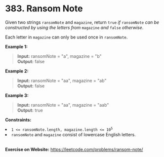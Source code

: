 # 383. Ransom Note

Given two strings `ransomNote` and `magazine`, return `true` *if* `ransomNote` *can be constructed by using the letters from* `magazine` *and* `false` *otherwise*.

Each letter in `magazine` can only be used once in `ransomNote`.

 

**Example 1:**

> **Input:** ransomNote = "a", magazine = "b"  
**Output:** false

**Example 2:**

> **Input:** ransomNote = "aa", magazine = "ab"  
**Output:** false

**Example 3:**

> **Input:** ransomNote = "aa", magazine = "aab"  
**Output:** true
 

**Constraints:**

<li><code>1 &lt;= ransomNote.length, magazine.length &lt;= 10<sup>5</sup></code></li>
<li><code>ransomNote</code> and <code>magazine</code> consist of lowercase English letters.</li>

<br/>

**Exercise on Website:** https://leetcode.com/problems/ransom-note/